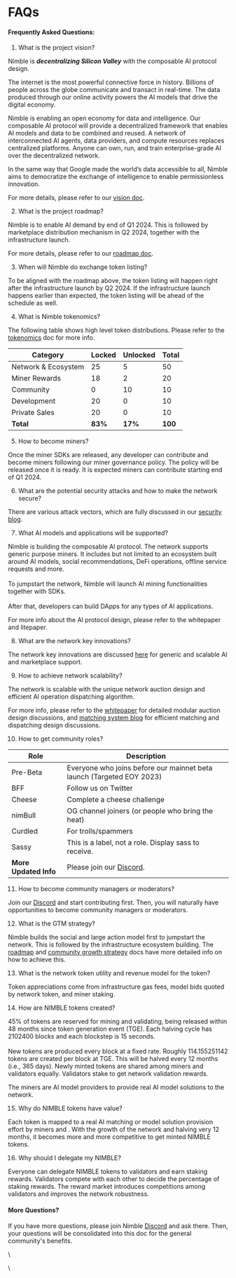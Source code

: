# FAQs

#### Frequently Asked Questions:

1. What is the project vision?

Nimble is _**decentralizing Silicon Valley**_ with the composable AI protocol design.

The internet is the most powerful connective force in history. Billions of people across the globe communicate and transact in real-time. The data produced through our online activity powers the AI models that drive the digital economy.

Nimble is enabling an open economy for data and intelligence. Our composable AI protocol will provide a decentralized framework that enables AI models and data to be combined and reused. A network of interconnected AI agents, data providers, and compute resources replaces centralized platforms. Anyone can own, run, and train enterprise-grade AI over the decentralized network.

In the same way that Google made the world’s data accessible to all, Nimble aims to democratize the exchange of intelligence to enable permissionless innovation.

For more details, please refer to our [vision doc](https://docs.nimble.technology/).

2. What is the project roadmap?

Nimble is to enable AI demand by end of Q1 2024. This is followed by marketplace distribution mechanism in Q2 2024, together with the infrastructure launch.

For more details, please refer to our [roadmap doc](https://docs.nimble.technology/intent-solicitation/roadmap).

3. When will Nimble do exchange token listing?

To be aligned with the roadmap above, the token listing will happen right after the infrastructure launch by Q2 2024. If the infrastructure launch happens earlier than expected, the token listing will be ahead of the schedule as well.

4. What is Nimble tokenomics?

The following table shows high level token distributions. Please refer to the [tokenomics](https://docs.nimble.technology/intent-solicitation/tokenomics) doc for more info.

| Category            | Locked  | Unlocked | Total   |
| ------------------- | ------- | -------- | ------- |
| Network & Ecosystem | 25      | 5        | 50      |
| Miner Rewards       | 18      | 2        | 20      |
| Community           | 0       | 10       | 10      |
| Development         | 20      | 0        | 10      |
| Private Sales       | 20      | 0        | 10      |
| **Total**           | **83%** | **17%**  | **100** |

5. How to become miners?

Once the miner SDKs are released, any developer can contribute and become miners following our miner governance policy. The policy will be released once it is ready. It is expected miners can contribute starting end of Q1 2024.

6. What are the potential security attacks and how to make the network secure?

There are various attack vectors, which are fully discussed in our [security blog](https://docs.nimble.technology/practical-intents/intent-verification-and-security).

7. What AI models and applications will be supported?

Nimble is building the composable AI protocol. The network supports generic purpose miners. It includes but not limited to an ecosystem built around AI models, social recommendations, DeFi operations, offline service requests and more.\
\
To jumpstart the network, Nimble will launch AI mining functionalities together with SDKs.\
\
After that, developers can build DApps for any types of AI applications.

For more info about the AI protocol design, please refer to the whitepaper and litepaper.

8. What are the network key innovations?

The network key innovations are discussed [here](https://docs.nimble.technology/intent-digest/key-innovations) for generic and scalable AI and marketplace support.

9. How to achieve network scalability?

The network is scalable with the unique network auction design and efficient AI operation dispatching algorithm.

For more info, please refer to the [whitepaper](https://docs.nimble.technology/intent-digest/whitepaper) for detailed modular auction design discussions, and [matching system blog](https://docs.nimble.technology/practical-intents/intent-matching-and-dispatching) for efficient matching and dispatching design discussions.

10. How to get community roles?

| Role                  | Description                                                           |
| --------------------- | --------------------------------------------------------------------- |
| Pre-Beta              | Everyone who joins before our mainnet beta launch (Targeted EOY 2023) |
| BFF                   | Follow us on Twitter                                                  |
| Cheese                | Complete a cheese challenge                                           |
| nimBull               | OG channel joiners (or people who bring the heat)                     |
| Curdled               | For trolls/spammers                                                   |
| Sassy                 | This is a label, not a role. Display sass to receive.                 |
| **More Updated Info** | Please join our [Discord](https://discord.gg/9VgEwsA7xJ).             |

11. How to become community managers or moderators?

Join our [Discord](https://discord.gg/9VgEwsA7xJ) and start contributing first. Then, you will naturally have opportunities to become community managers or moderators.

12. What is the GTM strategy?

Nimble builds the social and large action model first to jumpstart the network. This is followed by the infrastructure ecosystem building. The [roadmap](https://docs.nimble.technology/intent-solicitation/roadmap) and [community growth strategy](https://docs.nimble.technology/practical-intents/community-growth-strategy) docs have more detailed info on how to achieve this.

13. What is the network token utility and revenue model for the token?

Token appreciations come from infrastructure gas fees, model bids quoted by network token, and miner staking.

14. How are NIMBLE tokens created?

45% of tokens are reserved for mining and validating, being released within 48 months since token generation event (TGE). Each halving cycle has 2102400 blocks and each blockstep is 15 seconds.\
\
New tokens are produced every block at a fixed rate. Roughly 114.155251142 tokens are created per block at TGE. This will be halved every 12 months (i.e., 365 days). Newly minted tokens are shared among miners and validators equally. Validators stake to get network validation rewards.

The miners are AI model providers to provide real AI model solutions to the network.

15. Why do  NIMBLE tokens have value?

Each token is mapped to a real AI matching or model solution provision effort by miners and . With the growth of the network and halving very 12 months, it becomes more and more competitive to get minted NIMBLE tokens.

16. Why should I delegate my NIMBLE?

Everyone can delegate NIMBLE tokens to validators and earn staking rewards. Validators compete with each other to decide the percentage of staking rewards. The reward market introduces competitions among validators and improves the network robustness.

#### More Questions?

If you have more questions, please join Nimble [Discord](https://discord.gg/9VgEwsA7xJ) and ask there. Then, your questions will be consolidated into this doc for the general community's benefits.



\


\
